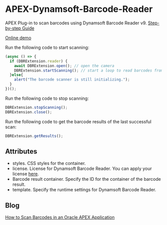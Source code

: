 # APEX-Dynamsoft-Barcode-Reader

APEX Plug-in to scan barcodes using Dynamsoft Barcode Reader v9. [Step-by-step Guide](https://github.com/tony-xlh/APEX-Dynamsoft-Barcode-Reader/issues/2)

[Online demo](https://apex.oracle.com/pls/apex/r/dynamsoft/dynamsoft-demos/barcode-scanner?session=7986978607494)

Run the following code to start scanning:

```js
(async () => {
  if (DBRExtension.reader) {
    await DBRExtension.open(); // open the camera
    DBRExtension.startScanning(); // start a loop to read barcodes from camera frames
  }else{
    alert("The barcode scanner is still initializing.");
  }
})();
```

Run the following code to stop scanning:

```js
DBRExtension.stopScanning();
DBRExtension.close();
```
Run the following code to get the barcode results of the last successful scan:

```js
DBRExtension.getResults();
```

## Attributes

* styles. CSS styles for the container.
* license. License for Dynamsoft Barcode Reader. You can apply your license [here](https://www.dynamsoft.com/customer/license/trialLicense?product=dbr).
* Barcode result container. Specify the ID for the container of the barcode result.
* template. Specify the runtime settings for Dynamsoft Barcode Reader.

## Blog

[How to Scan Barcodes in an Oracle APEX Application](https://www.dynamsoft.com/codepool/oracle-apex-barcode-scanner.html)


